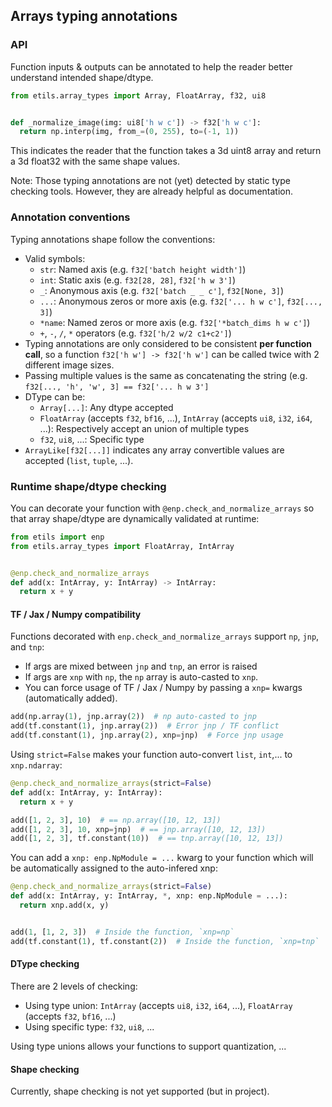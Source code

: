 ## Arrays typing annotations

### API

Function inputs & outputs can be annotated to help the reader better understand
intended shape/dtype.

```python
from etils.array_types import Array, FloatArray, f32, ui8


def _normalize_image(img: ui8['h w c']) -> f32['h w c']:
  return np.interp(img, from_=(0, 255), to=(-1, 1))
```

This indicates the reader that the function takes a 3d uint8 array and return a
3d float32 with the same shape values.

Note: Those typing annotations are not (yet) detected by static type checking
tools. However, they are already helpful as documentation.

### Annotation conventions

Typing annotations shape follow the conventions:

*   Valid symbols:
    *   `str`: Named axis (e.g. `f32['batch height width']`)
    *   `int`: Static axis (e.g. `f32[28, 28]`, `f32['h w 3']`)
    *   `_`: Anonymous axis (e.g. `f32['batch _ _ c']`, `f32[None, 3]`)
    *   `...`: Anonymous zeros or more axis (e.g. `f32['... h w c']`, `f32[...,
        3]`)
    *   `*name`: Named zeros or more axis (e.g. `f32['*batch_dims h w c']`)
    *   `+`, `-`, `/`, `*` operators (e.g. `f32['h/2 w/2 c1+c2']`)
*   Typing annotations are only considered to be consistent **per function
    call**, so a function `f32['h w'] -> f32['h w']` can be called twice with 2
    different image sizes.
*   Passing multiple values is the same as concatenating the string (e.g.
    `f32[..., 'h', 'w', 3] == f32['... h w 3']`
*   DType can be:
    *   `Array[...]`: Any dtype accepted
    *   `FloatArray` (accepts `f32`, `bf16`, ...), `IntArray` (accepts `ui8`,
        `i32`, `i64`, ...): Respectively accept an union of multiple types
    *   `f32`, `ui8`, ...: Specific type
*   `ArrayLike[f32[...]]` indicates any array convertible values are accepted
    (`list`, `tuple`, ...).

### Runtime shape/dtype checking

You can decorate your function with `@enp.check_and_normalize_arrays` so that
array shape/dtype are dynamically validated at runtime:

```python
from etils import enp
from etils.array_types import FloatArray, IntArray


@enp.check_and_normalize_arrays
def add(x: IntArray, y: IntArray) -> IntArray:
  return x + y
```

#### TF / Jax / Numpy compatibility

Functions decorated with `enp.check_and_normalize_arrays` support `np`, `jnp`,
and `tnp`:

*   If args are mixed between `jnp` and `tnp`, an error is raised
*   If args are `xnp` with `np`, the `np` array is auto-casted to `xnp`.
*   You can force usage of TF / Jax / Numpy by passing a `xnp=` kwargs
    (automatically added).

```python
add(np.array(1), jnp.array(2))  # np auto-casted to jnp
add(tf.constant(1), jnp.array(2))  # Error jnp / TF conflict
add(tf.constant(1), jnp.array(2), xnp=jnp)  # Force jnp usage
```

Using `strict=False` makes your function auto-convert `list`, `int`,... to
`xnp.ndarray`:

```python
@enp.check_and_normalize_arrays(strict=False)
def add(x: IntArray, y: IntArray):
  return x + y

add([1, 2, 3], 10)  # == np.array([10, 12, 13])
add([1, 2, 3], 10, xnp=jnp)  # == jnp.array([10, 12, 13])
add([1, 2, 3], tf.constant(10))  # == tnp.array([10, 12, 13])
```

You can add a `xnp: enp.NpModule = ...` kwarg to your function which will be
automatically assigned to the auto-infered xnp:

```python
@enp.check_and_normalize_arrays(strict=False)
def add(x: IntArray, y: IntArray, *, xnp: enp.NpModule = ...):
  return xnp.add(x, y)


add(1, [1, 2, 3])  # Inside the function, `xnp=np`
add(tf.constant(1), tf.constant(2))  # Inside the function, `xnp=tnp`
```

#### DType checking

There are 2 levels of checking:

*   Using type union: `IntArray` (accepts `ui8`, `i32`, `i64`, ...),
    `FloatArray` (accepts `f32`, `bf16`, ...)
*   Using specific type: `f32`, `ui8`, ...

Using type unions allows your functions to support quantization, ...

#### Shape checking

Currently, shape checking is not yet supported (but in project).
